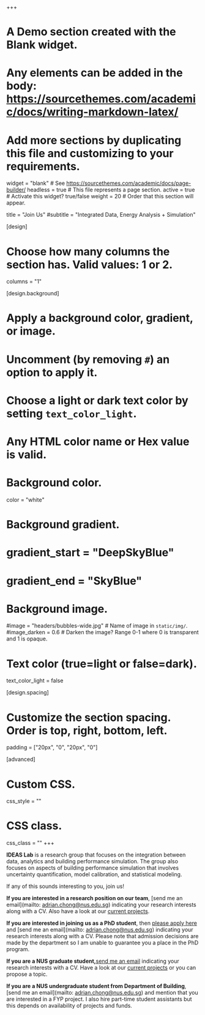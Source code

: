 +++
# A Demo section created with the Blank widget.
# Any elements can be added in the body: https://sourcethemes.com/academic/docs/writing-markdown-latex/
# Add more sections by duplicating this file and customizing to your requirements.

widget = "blank"  # See https://sourcethemes.com/academic/docs/page-builder/
headless = true  # This file represents a page section.
active = true  # Activate this widget? true/false
weight = 20  # Order that this section will appear.

title = "Join Us"
#subtitle = "Integrated Data, Energy Analysis + Simulation"

[design]
  # Choose how many columns the section has. Valid values: 1 or 2.
  columns = "1"

[design.background]
  # Apply a background color, gradient, or image.
  #   Uncomment (by removing `#`) an option to apply it.
  #   Choose a light or dark text color by setting `text_color_light`.
  #   Any HTML color name or Hex value is valid.

  # Background color.
  color = "white"
  
  # Background gradient.
  # gradient_start = "DeepSkyBlue"
  # gradient_end = "SkyBlue"
  
  # Background image.
  #image = "headers/bubbles-wide.jpg"  # Name of image in `static/img/`.
  #image_darken = 0.6  # Darken the image? Range 0-1 where 0 is transparent and 1 is opaque.

  # Text color (true=light or false=dark).
  text_color_light = false

[design.spacing]
  # Customize the section spacing. Order is top, right, bottom, left.
  padding = ["20px", "0", "20px", "0"]

[advanced]
 # Custom CSS. 
 css_style = ""
 
 # CSS class.
 css_class = ""
+++

**IDEAS Lab** is a research group that focuses on the integration between data, analytics and building performance simulation. The group also focuses on aspects of building performance simulation that involves uncertainty quantification, model calibration, and statistical modeling. 

If any of this sounds interesting to you, join us!

<strong>If you are interested in a research position on our team</strong>, [send me an email](mailto: adrian.chong@nus.edu.sg) indicating your research interests along with a CV. Also have a look at our [current projects](https://ideaslab.io/#projects).

<strong>If you are interested in joining us as a PhD student</strong>, then [please apply here](http://www.bdg.nus.edu.sg/graduate/introduction.html) and [send me an email](mailto: adrian.chong@nus.edu.sg) indicating your research interests along with a CV. Please note that admission decisions are made by the department so I am unable to guarantee you a place in the PhD program.

<strong>If you are a NUS graduate student,</strong><a href="mailto: adrian.chong@nus.edu.sg">send me an email</a> indicating your research interests with a CV. Have a look at our [current projects](https://ideaslab.io/#projects) or you can propose a topic.

<strong>If you are a NUS undergraduate student from Department of Building</strong>, [send me an email](mailto: adrian.chong@nus.edu.sg) and mention that you are interested in a FYP project. I also hire part-time student assistants but this depends on availability of projects and funds.






